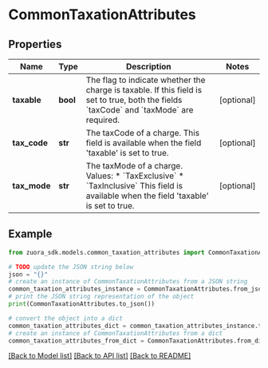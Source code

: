 # CommonTaxationAttributes


## Properties

Name | Type | Description | Notes
------------ | ------------- | ------------- | -------------
**taxable** | **bool** | The flag to indicate whether the charge is taxable. If this field is set to true, both the fields &#x60;taxCode&#x60; and &#x60;taxMode&#x60; are required.  | [optional] 
**tax_code** | **str** | The taxCode of a charge. This field is available when the field &#39;taxable&#39; is set to true.  | [optional] 
**tax_mode** | **str** | The taxMode of a charge.  Values: * &#x60;TaxExclusive&#x60; * &#x60;TaxInclusive&#x60; This field is available when the field &#39;taxable&#39; is set to true.  | [optional] 

## Example

```python
from zuora_sdk.models.common_taxation_attributes import CommonTaxationAttributes

# TODO update the JSON string below
json = "{}"
# create an instance of CommonTaxationAttributes from a JSON string
common_taxation_attributes_instance = CommonTaxationAttributes.from_json(json)
# print the JSON string representation of the object
print(CommonTaxationAttributes.to_json())

# convert the object into a dict
common_taxation_attributes_dict = common_taxation_attributes_instance.to_dict()
# create an instance of CommonTaxationAttributes from a dict
common_taxation_attributes_from_dict = CommonTaxationAttributes.from_dict(common_taxation_attributes_dict)
```
[[Back to Model list]](../README.md#documentation-for-models) [[Back to API list]](../README.md#documentation-for-api-endpoints) [[Back to README]](../README.md)



